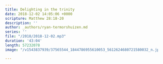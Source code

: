 ```yaml
---
title: Delighting in the trinity
date: 2018-12-02 14:05:06 +0000
scripture: Matthew 28:18-20
description: ''
author: _authors/ryan-termorshuizen.md
series: ''
file: "/2018/2018-12-02.mp3"
duration: '43:04'
length: 57232078
image: "/v1543837939/37565544_1844786955610053_5612624680721580032_n.jpg"

---
```

